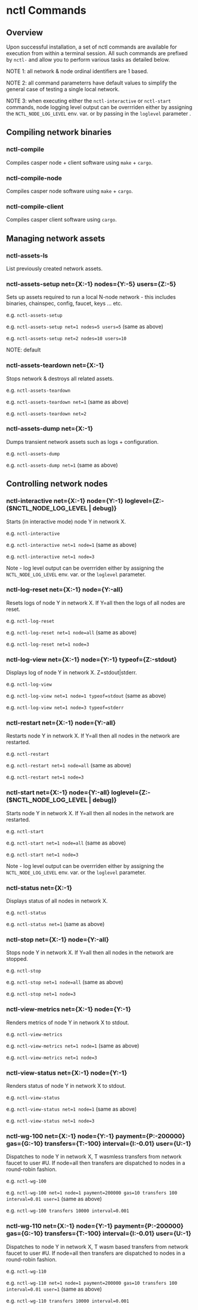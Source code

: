 # nctl Commands

## Overview

Upon successful installation, a set of nctl commands are available for execution from within a terminal session.  All such commands are prefixed by `nctl-` and allow you to perform various tasks as detailed below.

NOTE 1: all network & node ordinal identifiers are 1 based.

NOTE 2: all command parameterrs have default values to simplify the general case of testing a single local network.

NOTE 3: when executing either the `nctl-interactive` or `nctl-start` commands, node logging level output can be overrriden either by assigning the `NCTL_NODE_LOG_LEVEL` env. var. or by passing in the `loglevel` parameter .

## Compiling network binaries

### nctl-compile

Compiles casper node + client software using `make` + `cargo`.

### nctl-compile-node

Compiles casper node software using `make` + `cargo`.

### nctl-compile-client

Compiles casper client software using `cargo`.

## Managing network assets

### nctl-assets-ls

List previously created network assets.

### nctl-assets-setup net={X:-1} nodes={Y:-5} users={Z:-5}

Sets up assets required to run a local N-node network - this includes binaries, chainspec, config, faucet, keys ... etc.

e.g. `nctl-assets-setup`

e.g. `nctl-assets-setup net=1 nodes=5 users=5`  (same as above)

e.g. `nctl-assets-setup net=2 nodes=10 users=10`

NOTE: default

### nctl-assets-teardown net={X:-1}

Stops network & destroys all related assets.

e.g. `nctl-assets-teardown`

e.g. `nctl-assets-teardown net=1`  (same as above)

e.g. `nctl-assets-teardown net=2`

### nctl-assets-dump net={X:-1}

Dumps transient network assets such as logs + configuration.

e.g. `nctl-assets-dump`

e.g. `nctl-assets-dump net=1`  (same as above)

## Controlling network nodes

### nctl-interactive net={X:-1} node={Y:-1} loglevel={Z:-($NCTL_NODE_LOG_LEVEL | debug)}

Starts (in interactive mode) node Y in network X.

e.g. `nctl-interactive`

e.g. `nctl-interactive net=1 node=1`  (same as above)

e.g. `nctl-interactive net=1 node=3`

Note - log level output can be overrriden either by assigning the `NCTL_NODE_LOG_LEVEL` env. var. or the `loglevel` parameter.

### nctl-log-reset net={X:-1} node={Y:-all}

Resets logs of node Y in network X.  If Y=all then the logs of all nodes are reset.

e.g. `nctl-log-reset`

e.g. `nctl-log-reset net=1 node=all`  (same as above)

e.g. `nctl-log-reset net=1 node=3`


### nctl-log-view net={X:-1} node={Y:-1} typeof={Z:-stdout}

Displays log of node Y in network X.  Z=stdout|stderr.

e.g. `nctl-log-view`

e.g. `nctl-log-view net=1 node=1 typeof=stdout`  (same as above)

e.g. `nctl-log-view net=1 node=3 typeof=stderr`


### nctl-restart net={X:-1} node={Y:-all}

Restarts node Y in network X.  If Y=all then all nodes in the network are restarted.

e.g. `nctl-restart`

e.g. `nctl-restart net=1 node=all`  (same as above)

e.g. `nctl-restart net=1 node=3`


### nctl-start net={X:-1} node={Y:-all} loglevel={Z:-($NCTL_NODE_LOG_LEVEL | debug)}

Starts node Y in network X.  If Y=all then all nodes in the network are restarted.

e.g. `nctl-start`

e.g. `nctl-start net=1 node=all`  (same as above)

e.g. `nctl-start net=1 node=3`

Note - log level output can be overrriden either by assigning the `NCTL_NODE_LOG_LEVEL` env. var. or the `loglevel` parameter.

### nctl-status net={X:-1}

Displays status of all nodes in network X.

e.g. `nctl-status`

e.g. `nctl-status net=1`  (same as above)


### nctl-stop net={X:-1} node={Y:-all}

Stops node Y in network X.  If Y=all then all nodes in the network are stopped.

e.g. `nctl-stop`

e.g. `nctl-stop net=1 node=all`  (same as above)

e.g. `nctl-stop net=1 node=3`

### nctl-view-metrics net={X:-1} node={Y:-1}

Renders metrics of node Y in network X to stdout.

e.g. `nctl-view-metrics`

e.g. `nctl-view-metrics net=1 node=1`  (same as above)

e.g. `nctl-view-metrics net=1 node=3`

### nctl-view-status net={X:-1} node={Y:-1}

Renders status of node Y in network X to stdout.

e.g. `nctl-view-status`

e.g. `nctl-view-status net=1 node=1`  (same as above)

e.g. `nctl-view-status net=1 node=3`

### nctl-wg-100 net={X:-1} node={Y:-1} payment={P:-200000} gas={G:-10} transfers={T:-100} interval={I:-0.01} user={U:-1}

Dispatches to node Y in network X, T wasmless transfers from network faucet to user #U.  If node=all then transfers are dispatched to nodes in a round-robin fashion.

e.g. `nctl-wg-100`

e.g. `nctl-wg-100 net=1 node=1 payment=200000 gas=10 transfers 100 interval=0.01 user=1`  (same as above)

e.g. `nctl-wg-100 transfers 10000 interval=0.001`

### nctl-wg-110 net={X:-1} node={Y:-1} payment={P:-200000} gas={G:-10} transfers={T:-100} interval={I:-0.01} user={U:-1}

Dispatches to node Y in network X, T wasm based transfers from network faucet to user #U.  If node=all then transfers are dispatched to nodes in a round-robin fashion.

e.g. `nctl-wg-110`

e.g. `nctl-wg-110 net=1 node=1 payment=200000 gas=10 transfers 100 interval=0.01 user=1`  (same as above)

e.g. `nctl-wg-110 transfers 10000 interval=0.001`
